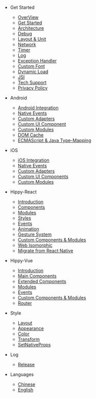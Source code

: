 * Get Started
  * [OverView](/README?id=hippy-%e6%a6%82%e8%bf%b0)
  * [Get Started](guide/integration.md)
  * [Architecture](structure/introduction.md)
  * [Debug](guide/debug.md)
  * [Layout & Unit](guide/layout.md)
  * [Network](guide/network-request.md)
  * [Timer](guide/timer.md)
  * [Log](guide/console.md)
  * [Exception Handler](guide/exception.md)
  * [Custom Font](guide/custom-font.md)
  * [Dynamic Load](guide/dynamic-import.md)
  * [JSI](guide/jsi.md)
  * [Tech Support](guide/support.md)
  * [Privacy Policy](guide/privacy.md)

* Android
  * [Android Integration](android/integration.md)
  * [Native Events](android/event.md)
  * [Custom Adapters](android/custom-adapter.md)
  * [Custom UI Component](android/custom-component.md)
  * [Custom Modules](android/custom-module.md)
  * [DOM Cache](android/dom-cache.md)
  * [ECMAScript & Java Type-Mapping](android/type-mapping.md)

* iOS
  * [iOS Integration](ios/integration.md)
  * [Native Events](ios/event.md)
  * [Custom Adapters](ios/custom-adapter.md)
  * [Custom UI Components](ios/custom-component.md)
  * [Custom Modules](ios/custom-module.md)

* Hippy-React
  * [Introduction](hippy-react/introduction.md)
  * [Components](hippy-react/components.md)
  * [Modules](hippy-react/modules.md)
  * [Styles](hippy-react/style.md)
  * [Events](hippy-react/native-event.md)
  * [Animation](hippy-react/animation.md)
  * [Gesture System](hippy-react/gesture.md)
  * [Custom Components & Modules](hippy-react/customize.md)
  * [Web Isomorphic](hippy-react/web.md)
  * [Migrate from React Native](hippy-react/migrate-from-rn.md)

* Hippy-Vue
  * [Introduction](hippy-vue/introduction.md)
  * [Main Components](hippy-vue/components.md)
  * [Extended Components](hippy-vue/external-components.md)
  * [Modules](hippy-vue/vue-native.md)
  * [Events](hippy-vue/native-event.md)
  * [Custom Components & Modules](hippy-vue/customize.md)
  * [Router](hippy-vue/router.md)

* Style
  * [Layout](style/layout.md)
  * [Appearance](style/appearance.md)
  * [Color](style/color.md)
  * [Transform](style/transform.md)
  * [SetNativeProps](style/setNativeProps.md)
  
* Log
  * [Release](https://github.com/Tencent/Hippy/releases)

* Languages
  * [Chinese](https://hippyjs.org)
  * [English](/)
  

